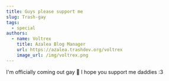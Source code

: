 ```yaml
---
title: Guys please support me
slug: Trash-gay
tags:
  - special
authors:
  - name: Voltrex
    title: Azalea Blog Manager
    url: https://azalea.trashdev.org/voltrex
    image_url: /img/voltrex.png
---
```

I'm officially coming out gay 🌈 I hope you support me daddies :3

